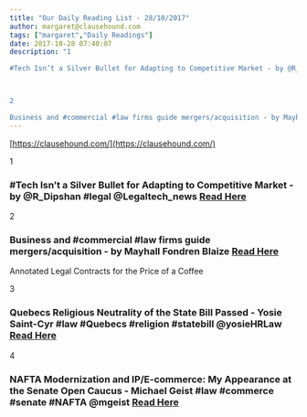 ```yaml
---
title: "Our Daily Reading List - 28/10/2017"
author: margaret@clausehound.com
tags: ["margaret","Daily Readings"]
date: 2017-10-28 07:40:07
description: "1

#Tech Isn’t a Silver Bullet for Adapting to Competitive Market - by @R_Dipshan #legal @Legaltech_news Read Here



2

Business and #commercial #law firms guide mergers/acquisition - by Mayhall Fon..."
---
```


[https://clausehound.com/](https://clausehound.com/)

1

### #Tech Isn’t a Silver Bullet for Adapting to Competitive Market - by @R_Dipshan #legal @Legaltech_news [Read Here](https://goo.gl/xGPpPt)

2

### Business and #commercial #law firms guide mergers/acquisition - by Mayhall Fondren Blaize  [Read Here](https://goo.gl/bjAESo)

Annotated Legal Contracts
for the Price of a Coffee

3

### Quebecs Religious Neutrality of the State Bill Passed - Yosie Saint-Cyr #law #Quebecs #religion #statebill @yosieHRLaw [Read Here](http://www.slaw.ca/2017/10/19/quebecs-religious-neutrality-of-the-state-bill-passed/)

4

### NAFTA Modernization and IP/E-commerce: My Appearance at the Senate Open Caucus - Michael Geist #law #commerce #senate #NAFTA @mgeist [Read Here](http://www.michaelgeist.ca/2017/10/nafta-modernization-ipe-commerce-appearance-senate-open-caucus/)